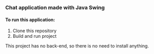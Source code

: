 ### Chat application made with Java Swing

#### To run this application:
<ol>
  <li>Clone this repository</li>
  <li>Build and run project</li>
</ol>  
This project has no back-end, so there is no need to install anything.
